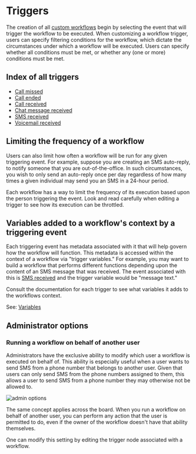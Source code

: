 # Triggers

The creation of all [custom workflows](./index.md) begin by selecting the event that will trigger the workflow to be executed. When customizing a workflow trigger, users can specify filtering conditions for the workflow, which dictate the circumstances under which a workflow will be executed. Users can specify whether all conditions must be met, or whether any (one or more) conditions must be met. 

## Index of all triggers

* [Call missed](call-missed.md)
* [Call ended](call-ended.md)
* [Call received](call-received.md)
* [Chat message received](chat-message-received.md)
* [SMS received](sms-received.md)
* [Voicemail received](voicemail-received.md)

## Limiting the frequency of a workflow

Users can also limit how often a workflow will be run for any given triggering event. For example, suppose you are creating an SMS auto-reply, to notify someone that you are out-of-the-office. In such circumstances, you wish to only send an auto-reply once per day regardless of how many times a given individual may send you an SMS in a 24-hour period. 

Each workflow has a way to limit the frequency of its execution based upon the person triggering the event. Look and read carefully when editing a trigger to see how its execution can be throttled. 

## Variables added to a workflow's context by a triggering event

Each triggering event has metadata associated with it that will help govern how the workflow will function. This metadata is accessed within the context of a workflow via "trigger variables." For example, you may want to build a workflow that performs different functions depending upon the content of an SMS message that was received. The event associated with this is [SMS received](sms-received.md) and the trigger variable would be "message text."

Consult the documentation for each trigger to see what variables it adds to the workflows context. 

See: [Variables](../variables.md)

## Administrator options

### Running a workflow on behalf of another user

Administrators have the exclusive ability to modify which user a workflow is executed on behalf of. This ability is especially useful when a user wants to send SMS from a phone number that belongs to another user. Given that users can only send SMS from the phone numbers assigned to them, this allows a user to send SMS from a phone number they may otherwise not be allowed to. 

![admin options](../../../img/admin-options.png)

The same concept applies across the board. When you run a workflow on behalf of another user, you can perform any action that the user is permitted to do, even if the owner of the workflow doesn't have that ability themselves. 

One can modify this setting by editing the trigger node associated with a workflow. 

